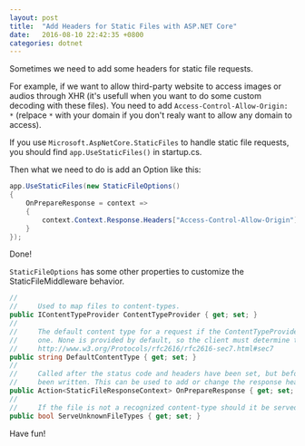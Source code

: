 ```yaml
---
layout: post
title:  "Add Headers for Static Files with ASP.NET Core"
date:   2016-08-10 22:42:35 +0800
categories: dotnet
---
```


Sometimes we need to add some headers for static file requests. 

For example, if we want to allow third-party website to access images or audios 
through XHR (it's usefull when you want to do some custom decoding with these files). 
You need to add `Access-Control-Allow-Origin: *` (relpace `*` with your domain if you don't realy want to allow any domain to access).

<!--more-->

If you use `Microsoft.AspNetCore.StaticFiles` to handle static file requests, you should find `app.UseStaticFiles()` in startup.cs.

Then what we need to do is add an Option like this:

```cs
app.UseStaticFiles(new StaticFileOptions()
{
    OnPrepareResponse = context =>
    {
        context.Context.Response.Headers["Access-Control-Allow-Origin"] = "*";
    }
});
```
Done!

`StaticFileOptions` has some other properties to customize the StaticFileMiddleware behavior.

```cs
//
//     Used to map files to content-types.
public IContentTypeProvider ContentTypeProvider { get; set; }
//
//     The default content type for a request if the ContentTypeProvider cannot determine
//     one. None is provided by default, so the client must determine the format themselves.
//     http://www.w3.org/Protocols/rfc2616/rfc2616-sec7.html#sec7
public string DefaultContentType { get; set; }
//
//     Called after the status code and headers have been set, but before the body has
//     been written. This can be used to add or change the response headers.
public Action<StaticFileResponseContext> OnPrepareResponse { get; set; }
//
//     If the file is not a recognized content-type should it be served? Default: false.
public bool ServeUnknownFileTypes { get; set; }
```

Have fun!

